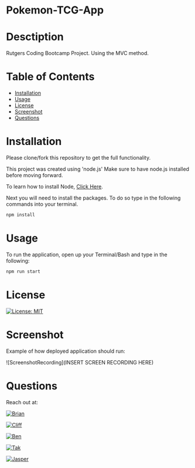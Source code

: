 # Pokemon-TCG-App

# Desctiption
Rutgers Coding Bootcamp Project. Using the MVC method.

# Table of Contents
  * [Installation](#Installation)
  * [Usage](#Usage)
  * [License](#License)
  * [Screenshot](#Screenshot)
  * [Questions](#Questions)

# Installation
Please clone/fork this repository to get the full functionality.

This project was created using 'node.js' Make sure to have node.js installed before moving forward.

To learn how to install Node, [Click Here](https://nodejs.org/en/download/package-manager/).


Next you will need to install the packages. To do so type in the following commands into your terminal.

```bash
npm install
```





# Usage
To run the application, open up your Terminal/Bash and type in the following:

```bash
npm run start
```

# License

[![License: MIT](https://img.shields.io/badge/License-MIT-blue.svg)](https://github.com/thebadams/Pokemon-TCG-App/blob/development-trunk/LICENSE)


# Screenshot

Example of how deployed application should run:

![ScreenshotRecording](INSERT SCREEN RECORDING HERE)

# Questions

Reach out at:

[![Brian](https://img.shields.io/badge/GitHub-Brian-black.svg)](https://github.com/thebadams)

[![Cliff](https://img.shields.io/badge/GitHub-Clifford-blue.svg)](https://github.com/CliffordMorin)

[![Ben](https://img.shields.io/badge/GitHub-Ben-green.svg)](https://github.com/bdurham227)

[![Tak](https://img.shields.io/badge/GitHub-Takuya-purple.svg)](https://github.com/TakuyaMats)

[![Jasper](https://img.shields.io/badge/GitHub-Jasper-red.svg)](https://github.com/KuyaJasper)

